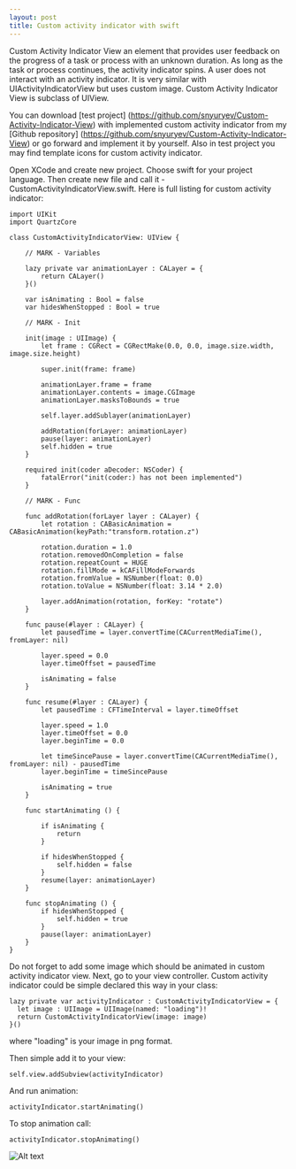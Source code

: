 ```yaml
---
layout: post
title: Custom activity indicator with swift
---
```


Custom Activity Indicator View an element that provides user feedback on the progress of a task or process with an unknown duration. As long as the task or process continues, the activity indicator spins. A user does not interact with an activity indicator. It is very similar with UIActivityIndicatorView but uses custom image. Custom Activity Indicator View is subclass of UIView.

You can download [test project] (https://github.com/snyuryev/Custom-Activity-Indicator-View) with implemented custom activity indicator from my [Github repository] (https://github.com/snyuryev/Custom-Activity-Indicator-View) or go forward and implement it by yourself. Also in test project you may find template icons for custom activity indicator.

Open XCode and create new project. Choose swift for your project language. Then create new file and call it - CustomActivityIndicatorView.swift. Here is full listing for custom activity indicator:

```
import UIKit
import QuartzCore

class CustomActivityIndicatorView: UIView {
    
    // MARK - Variables
    
    lazy private var animationLayer : CALayer = {
        return CALayer()
    }()
    
    var isAnimating : Bool = false
    var hidesWhenStopped : Bool = true
    
    // MARK - Init
    
    init(image : UIImage) {
        let frame : CGRect = CGRectMake(0.0, 0.0, image.size.width, image.size.height)

        super.init(frame: frame)

        animationLayer.frame = frame
        animationLayer.contents = image.CGImage
        animationLayer.masksToBounds = true

        self.layer.addSublayer(animationLayer)
        
        addRotation(forLayer: animationLayer)
        pause(layer: animationLayer)
        self.hidden = true
    }

    required init(coder aDecoder: NSCoder) {
        fatalError("init(coder:) has not been implemented")
    }
    
    // MARK - Func
    
    func addRotation(forLayer layer : CALayer) {
        let rotation : CABasicAnimation = CABasicAnimation(keyPath:"transform.rotation.z")
        
        rotation.duration = 1.0
        rotation.removedOnCompletion = false
        rotation.repeatCount = HUGE
        rotation.fillMode = kCAFillModeForwards
        rotation.fromValue = NSNumber(float: 0.0)
        rotation.toValue = NSNumber(float: 3.14 * 2.0)
        
        layer.addAnimation(rotation, forKey: "rotate")
    }

    func pause(#layer : CALayer) {
        let pausedTime = layer.convertTime(CACurrentMediaTime(), fromLayer: nil)
        
        layer.speed = 0.0
        layer.timeOffset = pausedTime
        
        isAnimating = false
    }

    func resume(#layer : CALayer) {
        let pausedTime : CFTimeInterval = layer.timeOffset
        
        layer.speed = 1.0
        layer.timeOffset = 0.0
        layer.beginTime = 0.0
        
        let timeSincePause = layer.convertTime(CACurrentMediaTime(), fromLayer: nil) - pausedTime
        layer.beginTime = timeSincePause
        
        isAnimating = true
    }

    func startAnimating () {
        
        if isAnimating {
            return
        }
        
        if hidesWhenStopped {
            self.hidden = false
        }
        resume(layer: animationLayer)
    }

    func stopAnimating () {
        if hidesWhenStopped {
            self.hidden = true
        }
        pause(layer: animationLayer)
    }
}
```

Do not forget to add some image which should be animated in custom activity indicator view. Next, go to your view controller. Custom activity indicator could be simple declared this way in your class:

```
lazy private var activityIndicator : CustomActivityIndicatorView = {
  let image : UIImage = UIImage(named: "loading")!
  return CustomActivityIndicatorView(image: image)
}() 
```
where "loading" is your image in png format. 

Then simple add it to your view:

```
self.view.addSubview(activityIndicator)
```

And run animation:

```
activityIndicator.startAnimating()
```

To stop animation call:

```
activityIndicator.stopAnimating()
```

![Alt text](https://github.com/snyuryev/Custom-Activity-Indicator-View/blob/master/loading_screenshot.png "Loading indicator")
